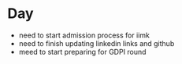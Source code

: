 # Day
- need to start admission process for iimk
- need to finish updating linkedin links and github
- meed to start preparing for GDPI round